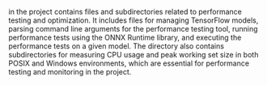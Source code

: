 in the project contains files and subdirectories related to performance testing and optimization. It includes files for managing TensorFlow models, parsing command line arguments for the performance testing tool, running performance tests using the ONNX Runtime library, and executing the performance tests on a given model. The directory also contains subdirectories for measuring CPU usage and peak working set size in both POSIX and Windows environments, which are essential for performance testing and monitoring in the project.